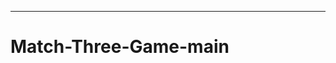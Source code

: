 ---------------------------------------------------------------------------
# Match-Three-Game-main
